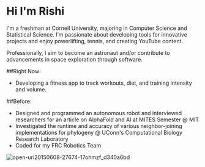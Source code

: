 # Hi I'm Rishi

I'm a freshman at Cornell University, majoring in Computer Science and Statistical Science. I’m passionate about developing tools for innovative projects and enjoy powerlifting, tennis, and creating YouTube content.

Professionally, I aim to become an astronaut and/or contribute to advancements in space exploration through software. 

##Right Now:
- Developing a fitness app to track workouts, diet, and training intensity and volume.

##Before:
- Designed and programmed an autonomous robot and interviewed researchers for an article on AlphaFold and AI at MITES Semester @ MIT
- Investigated the runtime and accuracy of various neighbor-joining implementations for phylogeny @ UConn's Computational Biology Research Laboratory
- Coded for my FRC Robotics Team

![open-uri20150608-27674-17ohmzf_d340a6bd](https://github.com/user-attachments/assets/8cae3b54-2133-4d2e-9ff8-c2aa95f51eca)
